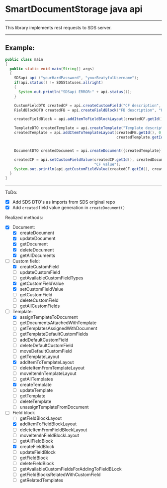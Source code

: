 # SmartDocumentStorage java api



------

This library implements rest requests to SDS server.

------

## Example:

```java
public class main
{
  public static void main(String[] args)
  {
    SDSapi api ("yourHardPassword", "yourBeatyfulUsername");
    if(api.status() != SDSStatuses.allright)
    {
      System.out.println("SDSapi ERROR:" + api.status());
    }

    CustomFieldDTO createdCF = api.createCustomField("CF description", "CF name", "string");	
    FieldBlockDTO createdFB = api.createFieldBlock("FB description", "FB name");

    createdFieldBlock = api.addItemToFieldBlockLayout(createdCF.getId(), createdFB.getId(), 0);

    TemplateDTO createdTemplate = api.createTemplate("Template description", "Te name");
    createdTemplate = api.addItemToTemplateLayout(createdFB.getId(), 0,
                                                  createdTemplate.getId());


    DocumentDTO createdDocument = api.createDocument({createdTemplate});

    createdCF = api.setCustomFieldValue(createdCF.getId(), createdDocument.getId(),
                                        "CF value");
    System.out.println(api.getCustomFieldValue(createdCF.getId(), createdDocument.getId()));
  }
}
```



------

ToDo:

* [x] Add SDS DTO's as imports from SDS original repo
* [x] Add `created` field value generation in `createDocument()`

Realized methods:

* [x] Document:
  * [x] createDocument
  * [x] updateDocument
  * [x] getDocument
  * [x] deleteDocument
  * [x] getAllDocuments
* [ ] Custom field:
  * [x] createCustomField
  * [ ] updateCustomField
  * [ ] getAvailableCustomFieldTypes
  * [x] getCustomFieldValue
  * [x] setCustomFieldValue
  * [ ] getCustomField
  * [ ] deleteCustomField
  * [ ] getAllCustomFields
* [ ] Template:
  * [x] assignTemplateToDocument
  * [ ] getDocumentsAttachedWithTemplate
  * [ ] getTemplatesAssignedWithDocument
  * [ ] getTemplateDefaultCustomFields
  * [ ] addDefaultCustomField
  * [ ] deleteDefaultCustomField
  * [ ] moveDefaultCustomField
  * [ ] getTemplateLayout
  * [x] addItemToTemplateLayout
  * [ ] deleteItemFromTemplateLayout
  * [ ] moveItemInTemplateLayout
  * [ ] getAllTemplates
  * [x] createTemplate
  * [ ] updateTemplate
  * [ ] getTemplate
  * [ ] deleteTemplate
  * [ ] unassignTemplateFromDocument
* [ ] Field block
  * [ ] getFieldBlockLayout
  * [x] addItemToFieldBlockLayout
  * [ ] deleteItemFromFieldBlockLayout
  * [ ] moveItemInFieldBlockLayout
  * [ ] getAllFieldBlock
  * [x] createFieldBlock
  * [ ] updateFieldBlock
  * [ ] getFieldBlock
  * [ ] deleteFieldBlock
  * [ ] getAvailableCustomFieldsForAddingToFieldBLock
  * [ ] getFieldBlocksRelatedWithCustomField
  * [ ] getRelatedTemplates